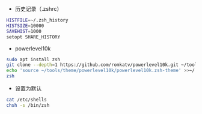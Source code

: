 - 历史记录（.zshrc）

```bash
HISTFILE=~/.zsh_history
HISTSIZE=10000
SAVEHIST=1000
setopt SHARE_HISTORY
```

- powerlevel10k

```bash
sudo apt install zsh
git clone --depth=1 https://github.com/romkatv/powerlevel10k.git ~/tools/theme/powerlevel10k
echo 'source ~/tools/theme/powerlevel10k/powerlevel10k.zsh-theme' >>~/.zshrc
zsh
```

- 设置为默认

```bash
cat /etc/shells
chsh -s /bin/zsh
```

